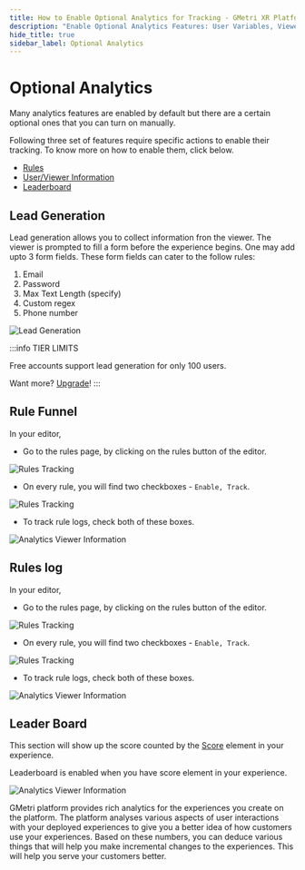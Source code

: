 ```yaml
---
title: How to Enable Optional Analytics for Tracking - GMetri XR Platform
description: "Enable Optional Analytics Features: User Variables, Viewer Information, Rule Funnel, Rule log, Leader Board - GMetri XR Platform Analytics Features"
hide_title: true
sidebar_label: Optional Analytics
---
```


# Optional Analytics

Many analytics features are enabled by default but there are a certain optional ones that you can turn on manually. 

Following three set of features require specific actions to enable their tracking. To know more on how to enable them, click below.

- [Rules](./#rule-funnel)
- [User/Viewer Information](./#user-variables)
- [Leaderboard](./#leader-board)

## Lead Generation

Lead generation allows you to collect information fron the viewer. The viewer is prompted to fill a form before the experience begins.
One may add upto 3 form fields. These form fields can cater to the follow rules:

1. Email
2. Password
3. Max Text Length (specify)
4. Custom regex
5. Phone number

![Lead Generation](https://r.vrgmetri.com/image/q_90/gb-web/portal-docs/assets/img/screenshots/z5/lead_generation.JPG#boxShadow/)

:::info TIER LIMITS

Free accounts support lead generation for only 100 users.

Want more? [Upgrade](https://gmetri.com/pricing)!
:::

## Rule Funnel
In your editor, 

- Go to the rules page, by clicking on the rules button of the editor.

![Rules Tracking](https://r.vrgmetri.com/image/q_90/gb-web/portal-docs/assets/img/screenshots/connections_tracking_1.png.jpg#boxShadow/)

- On every rule, you will find two checkboxes - `Enable, Track`.

![Rules Tracking](https://r.vrgmetri.com/image/q_90/gb-web/portal-docs/assets/img/screenshots/connections_tracking_2.png.jpg#boxShadow/)

- To track rule logs, check both of these boxes.

![Analytics Viewer Information](https://r.vrgmetri.com/image/q_90/gb-web/portal-docs/assets/img/screenshots/analytics_cf.png.jpg#boxShadow/)

## Rules log

In your editor, 

- Go to the rules page, by clicking on the rules button of the editor.

![Rules Tracking](https://r.vrgmetri.com/image/q_90/gb-web/portal-docs/assets/img/screenshots/connections_tracking_1.png.jpg#boxShadow/)

- On every rule, you will find two checkboxes - `Enable, Track`.

![Rules Tracking](https://r.vrgmetri.com/image/q_90/gb-web/portal-docs/assets/img/screenshots/connections_tracking_2.png.jpg#boxShadow/)

- To track rule logs, check both of these boxes.

![Analytics Viewer Information](https://r.vrgmetri.com/image/q_90/gb-web/portal-docs/assets/img/screenshots/analytics_cl.png.jpg#boxShadow/)

## Leader Board
This section will show up the score counted by the [Score](../create/elements/Score) element in your experience. 

Leaderboard is enabled when you have score element in your experience.

![Analytics Viewer Information](https://r.vrgmetri.com/image/q_90/gb-web/portal-docs/assets/img/screenshots/analytics_leaderboard_detailed.png.jpg#boxShadow/)

GMetri platform provides rich analytics for the experiences you create on the platform. The platform analyses various aspects of user interactions with your deployed experiences to give you a better idea of how customers use your experiences. Based on these numbers, you can deduce various things that will help you make incremental changes to the experiences. This will help you serve your customers better.

